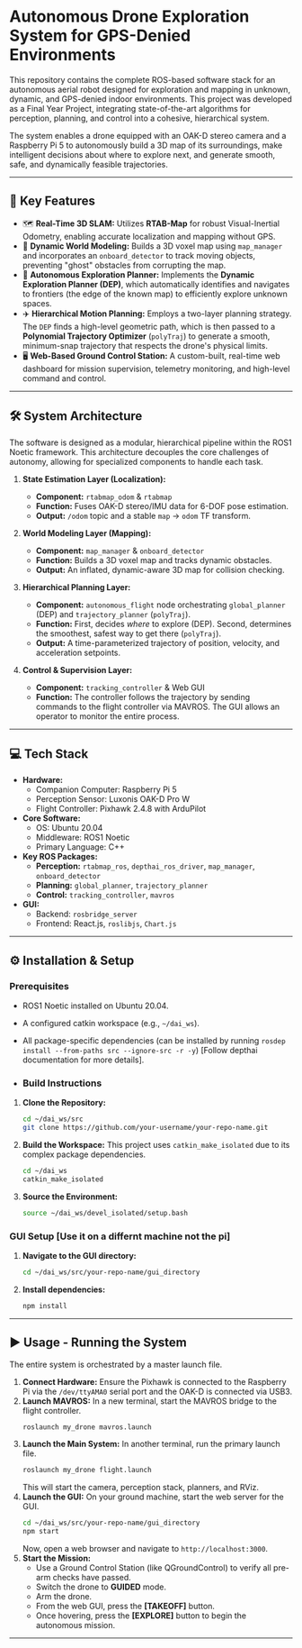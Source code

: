 # Autonomous Drone Exploration System for GPS-Denied Environments
This repository contains the complete ROS-based software stack for an autonomous aerial robot designed for exploration and mapping in unknown, dynamic, and GPS-denied indoor environments. This project was developed as a Final Year Project, integrating state-of-the-art algorithms for perception, planning, and control into a cohesive, hierarchical system.

The system enables a drone equipped with an OAK-D stereo camera and a Raspberry Pi 5 to autonomously build a 3D map of its surroundings, make intelligent decisions about where to explore next, and generate smooth, safe, and dynamically feasible trajectories.

---
## 🚀 Key Features

-   🗺️ **Real-Time 3D SLAM:** Utilizes **RTAB-Map** for robust Visual-Inertial Odometry, enabling accurate localization and mapping without GPS.
-   🧠 **Dynamic World Modeling:** Builds a 3D voxel map using `map_manager` and incorporates an `onboard_detector` to track moving objects, preventing "ghost" obstacles from corrupting the map.
-   🧭 **Autonomous Exploration Planner:** Implements the **Dynamic Exploration Planner (DEP)**, which automatically identifies and navigates to frontiers (the edge of the known map) to efficiently explore unknown spaces.
-   ✈️ **Hierarchical Motion Planning:** Employs a two-layer planning strategy. The `DEP` finds a high-level geometric path, which is then passed to a **Polynomial Trajectory Optimizer** (`polyTraj`) to generate a smooth, minimum-snap trajectory that respects the drone's physical limits.
-   🖥️ **Web-Based Ground Control Station:** A custom-built, real-time web dashboard for mission supervision, telemetry monitoring, and high-level command and control.

---

## 🛠️ System Architecture

The software is designed as a modular, hierarchical pipeline within the ROS1 Noetic framework. This architecture decouples the core challenges of autonomy, allowing for specialized components to handle each task.
1.  **State Estimation Layer (Localization):**
    -   **Component:** `rtabmap_odom` & `rtabmap`
    -   **Function:** Fuses OAK-D stereo/IMU data for 6-DOF pose estimation.
    -   **Output:** `/odom` topic and a stable `map` -> `odom` TF transform.

2.  **World Modeling Layer (Mapping):**
    -   **Component:** `map_manager` & `onboard_detector`
    -   **Function:** Builds a 3D voxel map and tracks dynamic obstacles.
    -   **Output:** An inflated, dynamic-aware 3D map for collision checking.

3.  **Hierarchical Planning Layer:**
    -   **Component:** `autonomous_flight` node orchestrating `global_planner` (DEP) and `trajectory_planner` (`polyTraj`).
    -   **Function:** First, decides *where* to explore (DEP). Second, determines the smoothest, safest way to get there (`polyTraj`).
    -   **Output:** A time-parameterized trajectory of position, velocity, and acceleration setpoints.

4.  **Control & Supervision Layer:**
    -   **Component:** `tracking_controller` & Web GUI
    -   **Function:** The controller follows the trajectory by sending commands to the flight controller via MAVROS. The GUI allows an operator to monitor the entire process.

---

## 💻 Tech Stack

-   **Hardware:**
    -   Companion Computer: Raspberry Pi 5
    -   Perception Sensor: Luxonis OAK-D Pro W
    -   Flight Controller: Pixhawk 2.4.8 with ArduPilot
-   **Core Software:**
    -   OS: Ubuntu 20.04
    -   Middleware: ROS1 Noetic
    -   Primary Language: C++
-   **Key ROS Packages:**
    -   **Perception:** `rtabmap_ros`, `depthai_ros_driver`, `map_manager`, `onboard_detector`
    -   **Planning:** `global_planner`, `trajectory_planner`
    -   **Control:** `tracking_controller`, `mavros`
-   **GUI:**
    -   Backend: `rosbridge_server`
    -   Frontend: React.js, `roslibjs`, `Chart.js`

---

## ⚙️ Installation & Setup

### Prerequisites
- ROS1 Noetic installed on Ubuntu 20.04.
- A configured catkin workspace (e.g., `~/dai_ws`).
- All package-specific dependencies (can be installed by running `rosdep install --from-paths src --ignore-src -r -y`) [Follow depthai documentation for more details].

- ### Build Instructions
1.  **Clone the Repository:**
    ```bash
    cd ~/dai_ws/src
    git clone https://github.com/your-username/your-repo-name.git
    ```
2.  **Build the Workspace:**
    This project uses `catkin_make_isolated` due to its complex package dependencies.
    ```bash
    cd ~/dai_ws
    catkin_make_isolated
    ```
3.  **Source the Environment:**
    ```bash
    source ~/dai_ws/devel_isolated/setup.bash
    ```

### GUI Setup [Use it on a differnt machine not the pi]
1.  **Navigate to the GUI directory:**
    ```bash
    cd ~/dai_ws/src/your-repo-name/gui_directory
    ```
2.  **Install dependencies:**
    ```bash
    npm install
    ```

---

## ▶️ Usage - Running the System

The entire system is orchestrated by a master launch file.

1.  **Connect Hardware:** Ensure the Pixhawk is connected to the Raspberry Pi via the `/dev/ttyAMA0` serial port and the OAK-D is connected via USB3.
2.  **Launch MAVROS:** In a new terminal, start the MAVROS bridge to the flight controller.
    ```bash
    roslaunch my_drone mavros.launch
    ```
3.  **Launch the Main System:** In another terminal, run the primary launch file.
    ```bash
    roslaunch my_drone flight.launch
    ```
    This will start the camera, perception stack, planners, and RViz.
4.  **Launch the GUI:** On your ground machine, start the web server for the GUI.
    ```bash
    cd ~/dai_ws/src/your-repo-name/gui_directory
    npm start
    ```
    Now, open a web browser and navigate to `http://localhost:3000`.
5.  **Start the Mission:**
    -   Use a Ground Control Station (like QGroundControl) to verify all pre-arm checks have passed.
    -   Switch the drone to **GUIDED** mode.
    -   Arm the drone.
    -   From the web GUI, press the **[TAKEOFF]** button.
    -   Once hovering, press the **[EXPLORE]** button to begin the autonomous mission.

---


